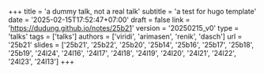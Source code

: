 +++
title = 'a dummy talk, not a real talk'
subtitle = 'a test for hugo template'
date = '2025-02-15T17:52:47+07:00'
draft = false
link = 'https://dudung.github.io/notes/25b21'
version = '20250215_v0'
type = 'talks'
tags = ['talks']
authors = ['viridi', 'arimasen', 'renik', 'dasch']
url = '25b21'
slides = ['25b21', '25b22', '25b20', '25b14', '25b16', '25b17', '25b18', '25b19', '24l24', '24l16', '24l17', '24l18', '24l19', '24l20', '24l21', '24l22', '24l23', '24l13']
+++
